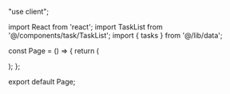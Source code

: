 "use client";

import React from 'react';
import TaskList from '@/components/task/TaskList';
import { tasks } from '@/lib/data';

const Page = () => {
    return (
        <div>
            <TaskList tasks={tasks} />
        </div>
    );
};

export default Page;
